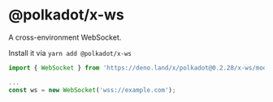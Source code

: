# @polkadot/x-ws

A cross-environment WebSocket.

Install it via `yarn add @polkadot/x-ws`

```js
import { WebSocket } from 'https://deno.land/x/polkadot@0.2.28/x-ws/mod.ts';

...
const ws = new WebSocket('wss://example.com');
```
